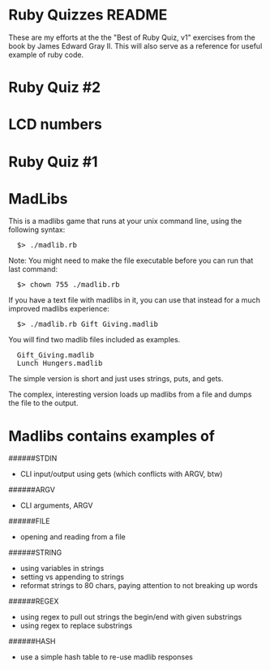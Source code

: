 Ruby Quizzes README
=======
These are my efforts at the the "Best of Ruby Quiz, v1" exercises from the book by James Edward Gray II. This will also serve as a reference for useful example of ruby code.


Ruby Quiz #2
======

LCD numbers
=====


Ruby Quiz #1
======

MadLibs
=====

This is a madlibs game that runs at your unix command line, using the following syntax:
<pre>
  $> ./madlib.rb
</pre>

Note: You might need to make the file executable before you can run that last command:
<pre>
  $> chown 755 ./madlib.rb
</pre>

If you have a text file with madlibs in it, you can use that instead for a much improved madlibs experience:
<pre>
  $> ./madlib.rb Gift_Giving.madlib
</pre>

You will find two madlib files included as examples.
<pre>
  Gift_Giving.madlib
  Lunch_Hungers.madlib
</pre>

The simple version is short and just uses strings, puts, and gets.

The complex, interesting version loads up madlibs from a file and dumps the file to the output.


Madlibs contains examples of
=======

######STDIN
- CLI input/output using gets (which conflicts with ARGV, btw)

######ARGV
- CLI arguments, ARGV

######FILE
- opening and reading from a file

######STRING
- using variables in strings
- setting vs appending to strings
- reformat strings to 80 chars, paying attention to not breaking up words

######REGEX
- using regex to pull out strings the begin/end with given substrings
- using regex to replace substrings

######HASH
- use a simple hash table to re-use madlib responses
